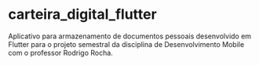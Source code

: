# carteira_digital_flutter
Aplicativo para armazenamento de documentos pessoais desenvolvido em Flutter para o projeto semestral da disciplina de Desenvolvimento Mobile com o professor Rodrigo Rocha. 
